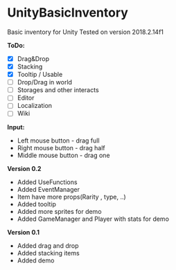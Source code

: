 # UnityBasicInventory
Basic inventory for Unity
Tested on version 2018.2.14f1

**ToDo:**
- [x] Drag&Drop
- [x] Stacking
- [x] Tooltip / Usable
- [ ] Drop/Drag in world
- [ ] Storages and other interacts
- [ ] Editor
- [ ] Localization
- [ ] Wiki

**Input:**
- Left mouse button - drag full
- Right mouse button - drag half
- Middle mouse button - drag one

**Version 0.2**
- Added UseFunctions
- Added EventManager
- Item have more props(Rarity , type, ..)
- Added tooltip
- Added more sprites for demo
- Added GameManager and Player with stats for demo

**Version 0.1**
- Added drag and drop
- Added stacking items
- Added demo
